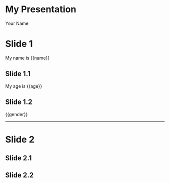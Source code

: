 My Presentation
================
Your Name

# Slide 1

My name is {{name}}

## Slide 1.1

My age is {{age}}

## Slide 1.2

{{gender}}

------------------------------------------------------------------------

# Slide 2

## Slide 2.1

## Slide 2.2
